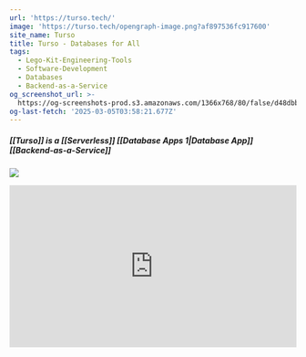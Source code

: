 ```yaml
---
url: 'https://turso.tech/'
image: 'https://turso.tech/opengraph-image.png?af897536fc917600'
site_name: Turso
title: Turso - Databases for All
tags:
  - Lego-Kit-Engineering-Tools
  - Software-Development
  - Databases
  - Backend-as-a-Service
og_screenshot_url: >-
  https://og-screenshots-prod.s3.amazonaws.com/1366x768/80/false/d48dbbab47681ebec435ad33547817be4c4108a92d55cdffc085d09ab87ac8a1.jpeg
og-last-fetch: '2025-03-05T03:58:21.677Z'
---
```


##### [[Turso]] is a [[Serverless]] [[Database Apps 1|Database App]] [[Backend-as-a-Service]]
![](https://i.imgur.com/mHurviW.png)

<iframe style="aspect-ratio:16/9;width:100%;height:auto" src="https://www.youtube.com/embed/zAOcN0ZENLU?si=vg17HAApz5fC&amp;controls=0" title="YouTube video player" frameborder="0" allow="accelerometer; autoplay; clipboard-write; encrypted-media; gyroscope; picture-in-picture; web-share" referrerpolicy="strict-origin-when-cross-origin" allowfullscreen></iframe>
